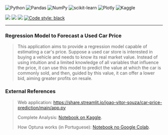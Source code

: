 ![Python](https://img.shields.io/badge/python-3670A0?style=for-the-badge&logo=python&logoColor=ffdd54)
![Pandas](https://img.shields.io/badge/pandas-%23150458.svg?style=for-the-badge&logo=pandas&logoColor=white)
![NumPy](https://img.shields.io/badge/numpy-%23013243.svg?style=for-the-badge&logo=numpy&logoColor=white)
![scikit-learn](https://img.shields.io/badge/scikit--learn-%23F7931E.svg?style=for-the-badge&logo=scikit-learn&logoColor=white)
![Plotly](https://img.shields.io/badge/Plotly-%233F4F75.svg?style=for-the-badge&logo=plotly&logoColor=white)
![Kaggle](https://img.shields.io/badge/Kaggle-035a7d?style=for-the-badge&logo=kaggle&logoColor=white)


<img src="https://img.shields.io/github/license/joao-vitor-souza/car-price-prediction?style=flat-square"> <img src="https://img.shields.io/github/languages/top/joao-vitor-souza/car-price-prediction?style=flat-square"> <img src="https://img.shields.io/github/last-commit/joao-vitor-souza/car-price-prediction?style=flat-square">
[![Code style: black](https://img.shields.io/badge/code%20style-black-000000.svg?style=flat-square)](https://github.com/psf/black)

---

### Regression Model to Forecast a Used Car Price


> This application aims to provide a regression model capable of estimating a car's price. Suppose a used car store is interested in buying a vehicle and needs to know its real market value. Instead of using intuition and a limited knowledge of all variables that influence the price, it can use this model to predict the value at which the car is commonly sold, and then, guided by this value, it can offer a lower bid, aiming greater profits on resale.


### External References

> Web application: https://share.streamlit.io/joao-vitor-souza/car-price-prediction/main/app.py
>
> Complete Analysis: [Notebook on Kaggle](https://www.kaggle.com/code/joaovitorsilva/optuna-xgbregressor-r-0-9568).
> 
> How Optuna works (in Portuguese): [Notebook no Google Colab](https://colab.research.google.com/drive/1TW5itzRn0sq5C6U6p-4tPM5-l8vcCEVv?usp=sharing).
